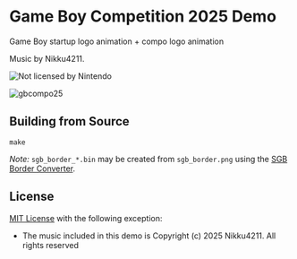 # Game Boy Competition 2025 Demo

Game Boy startup logo animation + compo logo animation

Music by Nikku4211.

![Not licensed by Nintendo](https://img.itch.zone/aW1hZ2UvMzg0MTE4NS8yMjkyNDE1Ny5wbmc=/347x500/UvghrD.png)

![gbcompo25](https://img.itch.zone/aW1hZ2UvMzg1NzQ1Mi8yMzAxMzc2OS5wbmc=/347x500/hk%2BL3g.png)

## Building from Source

```
make
```

*Note:* `sgb_border_*.bin` may be created from `sgb_border.png` using the [SGB Border Converter](https://www.marcrobledo.com/super-game-boy-border-converter/).

## License

[MIT License](LICENSE) with the following exception:

* The music included in this demo is
  Copyright (c) 2025 Nikku4211. All rights reserved
